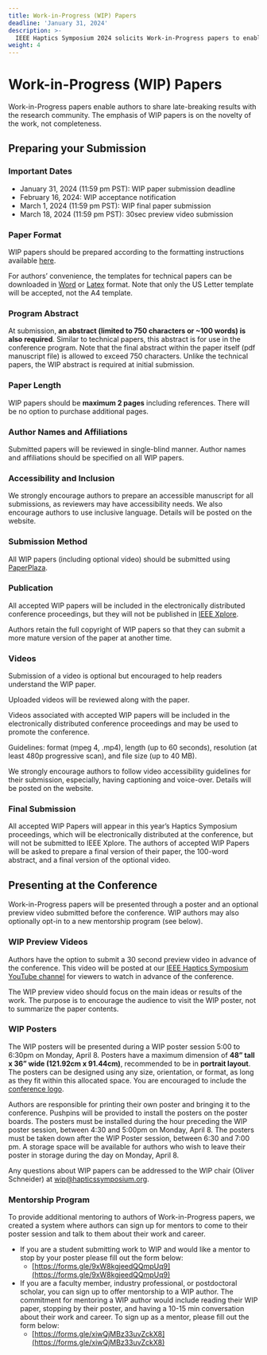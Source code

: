 ```yaml
---
title: Work-in-Progress (WIP) Papers
deadline: 'January 31, 2024'
description: >-
  IEEE Haptics Symposium 2024 solicits Work-in-Progress papers to enable authors to share late-breaking results with the research community. The emphasis of WIP papers is on the novelty of the work, not completeness. WIP papers should be 2 pages including references.
weight: 4
---
```

# Work-in-Progress (WIP) Papers

Work-in-Progress papers enable authors to share late-breaking results with the research community. The emphasis of WIP papers is on the novelty of the work, not completeness.

## Preparing your Submission

### Important Dates

* January 31, 2024 (11:59 pm PST): WIP paper submission deadline
* February 16, 2024: WIP acceptance notification
* March 1, 2024 (11:59 pm PST): WIP final paper submission
* March 18, 2024 (11:59 pm PST): 30sec preview video submission

### Paper Format

WIP papers should be prepared according to the formatting instructions available [here](http://ras.papercept.net/conferences/support/support.php).

For authors’ convenience, the templates for technical papers can be downloaded in [Word](http://ras.papercept.net/conferences/support/word.php) or [Latex](http://ras.papercept.net/conferences/support/tex.php) format. Note that only the US Letter template will be accepted, not the A4 template.

### Program Abstract

At submission, **an abstract (limited to 750 characters or ~100 words) is also required**. Similar to technical papers, this abstract is for use in the conference program. Note that the final abstract within the paper itself (pdf manuscript file) is allowed to exceed 750 characters. Unlike the technical papers, the WIP abstract is required at initial submission.

### Paper Length

WIP papers should be **maximum 2 pages** including references. There will be no option to purchase additional pages.

### Author Names and Affiliations

Submitted papers will be reviewed in single-blind manner. Author names and affiliations should be specified on all WIP papers.

### Accessibility and Inclusion

We strongly encourage authors to prepare an accessible manuscript for all submissions, as reviewers may have accessibility needs. We also encourage authors to use inclusive language. Details will be posted on the website.

### Submission Method

All WIP papers (including optional video) should be submitted using [PaperPlaza](https://ras.papercept.net/conferences/scripts/start.pl).

### Publication
All accepted WIP papers will be included in the electronically distributed conference proceedings, but they will not be published in [IEEE Xplore](https://ieeexplore.ieee.org/Xplore/home.jsp).

Authors retain the full copyright of WIP papers so that they can submit a more mature version of the paper at another time.

### Videos

Submission of a video is optional but encouraged to help readers understand the WIP paper.

Uploaded videos will be reviewed along with the paper.

Videos associated with accepted WIP papers will be included in the electronically distributed conference proceedings and may be used to promote the conference.

Guidelines: format (mpeg 4, .mp4), length (up to 60 seconds), resolution (at least 480p progressive scan), and file size (up to 40 MB).

We strongly encourage authors to follow video accessibility guidelines for their submission, especially, having captioning and voice-over. Details will be posted on the website.

### Final Submission

All accepted WIP Papers will appear in this year’s Haptics Symposium proceedings, which will be electronically distributed at the conference, but will not be submitted to IEEE Xplore. The authors of accepted WIP Papers will be asked to prepare a final version of their paper, the 100-word abstract, and a final version of the optional video.

## Presenting at the Conference

Work-in-Progress papers will be presented through a poster and an optional  preview video submitted before the conference. WIP authors may also optionally opt-in to a new mentorship program (see below).

### WIP Preview Videos

Authors have the option to submit a 30 second preview video in advance of the conference. This video will be posted at our [IEEE Haptics Symposium YouTube channel](https://www.youtube.com/@ieeehapticssymposium8182) for viewers to watch in advance of the conference. 

The WIP preview video should focus on the main ideas or results of the work. The purpose is to encourage the audience to visit the WIP poster, not to summarize the paper contents.

### WIP Posters

The WIP posters will be presented during a WIP poster session 5:00 to 6:30pm on Monday, April 8. Posters have a maximum dimension of **48” tall x 36” wide (121.92cm x 91.44cm)**, recommended to be in **portrait layout**. The posters can be designed using any size, orientation, or format, as long as they fit within this allocated space. You are encouraged to include the [conference logo](https://drive.google.com/file/d/1cy713kmBjW3uK2710KcFry7e3SNQPFQW/view?usp=sharing).

Authors are responsible for printing their own poster and bringing it to the conference. Pushpins will be provided to install the posters on the poster boards. The posters must be installed during the hour preceding the WIP poster session, between 4:30 and 5:00pm on Monday, April 8. The posters must be taken down after the WIP Poster session, between 6:30 and 7:00 pm. A storage space will be available for authors who wish to leave their poster in storage during the day on Monday, April 8.

Any questions about WIP papers can be addressed to the WIP chair (Oliver Schneider) at [wip@hapticssymposium.org](mailto:wip@hapticssymposium.org).

### Mentorship Program

To provide additional mentoring to authors of Work-in-Progress papers, we created a system where authors can sign up for mentors to come to their poster session and talk to them about their work and career. 

* If you are a student submitting work to WIP and would like a mentor to stop by your poster please fill out the form below:
  * [https://forms.gle/9xW8kgjeedQQmpUq9](https://forms.gle/9xW8kgjeedQQmpUq9) 
* If you are a faculty member, industry professional, or postdoctoral scholar, you can sign up to offer mentorship to a WIP author. The commitment for mentoring a WIP author would include reading their WIP paper, stopping by their poster, and having a 10-15 min conversation about their work and career. To sign up as a mentor, please fill out the form below:
  * [https://forms.gle/xiwQjMBz33uvZckX8](https://forms.gle/xiwQjMBz33uvZckX8)